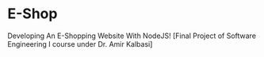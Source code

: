 # E-Shop
Developing An E-Shopping Website With NodeJS!
[Final Project of Software Engineering I course under Dr. Amir Kalbasi]
